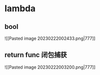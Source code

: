 # lambda

## bool

![[Pasted image 20230222002433.png|777]]

## return func 闭包捕获

![[Pasted image 20230222003200.png|777]]